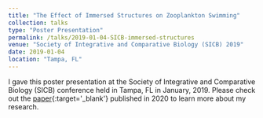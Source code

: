 ```yaml
---
title: "The Effect of Immersed Structures on Zooplankton Swimming"
collection: talks
type: "Poster Presentation"
permalink: /talks/2019-01-04-SICB-immersed-structures
venue: "Society of Integrative and Comparative Biology (SICB) 2019"
date: 2019-01-04
location: "Tampa, FL"
---
```


I gave this poster presentation at the Society of Integrative and Comparative Biology (SICB) conference held in Tampa, FL in January, 2019. Please check out the [paper](https://www.mdpi.com/2313-7673/5/1/2){:target='_blank'} published in 2020 to learn more about my research.